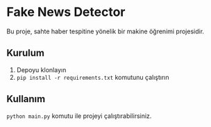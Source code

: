 # Fake News Detector
Bu proje, sahte haber tespitine yönelik bir makine öğrenimi projesidir.
## Kurulum
1. Depoyu klonlayın
2. `pip install -r requirements.txt` komutunu çalıştırın
## Kullanım
`python main.py` komutu ile projeyi çalıştırabilirsiniz.
